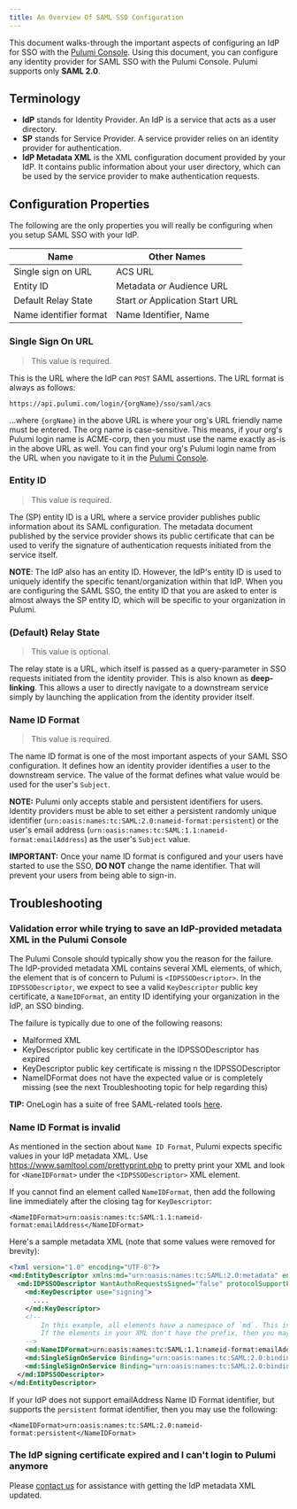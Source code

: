 ```yaml
---
title: An Overview Of SAML SSO Configuration
---
```


This document walks-through the important aspects of configuring an IdP for SSO with the [Pulumi Console](https://app.pulumi.com). Using this document, you can configure any identity provider for SAML SSO with the Pulumi Console. Pulumi supports only **SAML 2.0**.

## Terminology

* **IdP** stands for Identity Provider. An IdP is a service that acts as a user directory.
* **SP** stands for Service Provider. A service provider relies on an identity provider for authentication.
* **IdP Metadata XML** is the XML configuration document provided by your IdP. It contains public information about your user directory,
which can be used by the service provider to make authentication requests.

## Configuration Properties

The following are the only properties you will really be configuring when you setup SAML SSO with your IdP.

| Name | Other Names |
|------| ---------- |
| Single sign on URL | ACS URL |
| Entity ID | Metadata _or_ Audience URL |
| Default Relay State | Start _or_ Application Start URL |
| Name identifier format | Name Identifier, Name |

### Single Sign On URL
> This value is required.

This is the URL where the IdP can `POST` SAML assertions. The URL format is always as follows:

`https://api.pulumi.com/login/{orgName}/sso/saml/acs`

...where `{orgName}` in the above URL is where your org's URL friendly name must be entered. The org name is case-sensitive.
This means, if your org's Pulumi login name is ACME-corp, then you must use the name exactly as-is in the above URL as well.
You can find your org's Pulumi login name from the URL when you navigate to it in the [Pulumi Console](https://app.pulumi.com).

### Entity ID
> This value is required.

The (SP) entity ID is a URL where a service provider publishes public information about its SAML configuration. The metadata document published by the service provider shows its public certificate that can be used to verify the signature of authentication requests initiated from the service itself.

**NOTE**: The IdP also has an entity ID. However, the IdP's entity ID is used to uniquely identify the specific tenant/organization within that IdP. When you are configuring the SAML SSO, the entity ID that you are asked to enter is almost always the SP entity ID, which will be specific to your organization in Pulumi.

### (Default) Relay State
> This value is optional.

The relay state is a URL, which itself is passed as a query-parameter in SSO requests initiated from the identity provider. This is also known as **deep-linking**. This allows a user to directly navigate to a downstream service simply by launching the application from the identity provider itself.

### Name ID Format
> This value is required.

The name ID format is one of the most important aspects of your SAML SSO configuration. It defines how an identity provider identifies a user to the downstream service. The value of the format defines what value would be used for the user's `Subject`.

**NOTE:** Pulumi only accepts stable and persistent identifiers for users. Identity providers must be able to set either a persistent randomly unique identifier (`urn:oasis:names:tc:SAML:2.0:nameid-format:persistent`) or the user's email address (`urn:oasis:names:tc:SAML:1.1:nameid-format:emailAddress`) as the user's `Subject` value.

**IMPORTANT:** Once your name ID format is configured and your users have started to use the SSO, **DO NOT** change the name identifier. That will prevent your users from being able to sign-in.

## Troubleshooting

### Validation error while trying to save an IdP-provided metadata XML in the Pulumi Console

The Pulumi Console should typically show you the reason for the failure. The IdP-provided metadata XML
contains several XML elements, of which, the element that is of concern to Pulumi is `<IDPSSODescriptor>`. In the `IDPSSODescriptor`, we expect to see a valid `KeyDescriptor` public key certificate, a `NameIDFormat`, an entity ID identifying your organization in the IdP, an SSO binding.

The failure is typically due to one of the following reasons: 

- Malformed XML
- KeyDescriptor public key certificate in the IDPSSODescriptor has expired
- KeyDescriptor public key certificate is missing n the IDPSSODescriptor
- NameIDFormat does not have the expected value or is completely missing (see the next Troubleshooting topic for help regarding this)

**TIP:** OneLogin has a suite of free SAML-related tools [here](https://www.samltool.com/prettyprint.php).

### Name ID Format is invalid

As mentioned in the section about `Name ID Format`, Pulumi expects specific values in your IdP metadata XML.
Use https://www.samltool.com/prettyprint.php to pretty print your XML and look for `<NameIDFormat>` under the `<IDPSSODescriptor>` XML element.

If you cannot find an element called `NameIDFormat`, then add the following line immediately after the closing tag for `KeyDescriptor`:

`<NameIDFormat>urn:oasis:names:tc:SAML:1.1:nameid-format:emailAddress</NameIDFormat>`

Here's a sample metadata XML (note that some values were removed for brevity):

```xml
<?xml version="1.0" encoding="UTF-8"?>
<md:EntityDescriptor xmlns:md="urn:oasis:names:tc:SAML:2.0:metadata" entityID="....">
  <md:IDPSSODescriptor WantAuthnRequestsSigned="false" protocolSupportEnumeration="urn:oasis:names:tc:SAML:2.0:protocol">
    <md:KeyDescriptor use="signing">
      ....
    </md:KeyDescriptor>
    <!--
        In this example, all elements have a namespace of `md`. This is why the NameIDFormat has a prefix of `md:`.
        If the elements in your XML don't have the prefix, then you may skip that.
    -->
    <md:NameIDFormat>urn:oasis:names:tc:SAML:1.1:nameid-format:emailAddress</md:NameIDFormat>
    <md:SingleSignOnService Binding="urn:oasis:names:tc:SAML:2.0:bindings:HTTP-POST" Location="...."/>
    <md:SingleSignOnService Binding="urn:oasis:names:tc:SAML:2.0:bindings:HTTP-Redirect" Location="...."/>
  </md:IDPSSODescriptor>
</md:EntityDescriptor>
```

If your IdP does not support emailAddress Name ID Format identifier, but supports the `persistent` format identifier, then you may use the following:

`<NameIDFormat>urn:oasis:names:tc:SAML:2.0:nameid-format:persistent</NameIDFormat>`

### The IdP signing certificate expired and I can't login to Pulumi anymore

Please [contact us](https://www.pulumi.com/about/#contact-us) for assistance with getting the IdP metadata XML updated.
